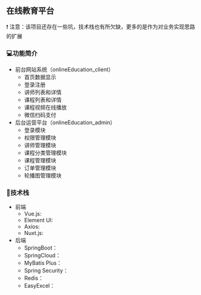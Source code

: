 ## 在线教育平台
❗ 注意：该项目还存在一些坑，技术栈也有所欠缺，更多的是作为对业务实现思路的扩展

### 💻功能简介
- 前台网站系统（onlineEducation_client）
  - 首页数据显示
  - 登录注册
  - 讲师列表和详情
  - 课程列表和详情
  - 课程视频在线播放
  - 微信扫码支付
- 后台运营平台（onlineEducation_admin）
  - 登录模块
  - 权限管理模块
  - 讲师管理模块
  - 课程分类管理模块
  - 课程管理模块
  - 订单管理模块
  - 轮播图管理模块

### 🔧技术栈
- 前端
  - Vue.js:
  - Element UI:
  - Axios:
  - Nuxt.js:
- 后端
  - SpringBoot：
  - SpringCloud：
  - MyBatis Plus：
  - Spring Security：
  - Redis：
  - EasyExcel：
